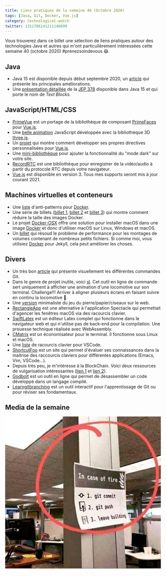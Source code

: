 ```yaml
---
title: Liens pratiques de la semaine 40 (Octobre 2020)
tags: [Java, Git, Docker, Vue.js]
category: technological-watch
twitter: 1311706141211140099
---
```


Vous trouverez dans ce billet une sélection de liens pratiques autour des technologies Java et autres qui m'ont particulièrement intéressées cette semaine 40 (octobre 2020) #prenezsoindevous 😷.

## Java

* Java 15 est disponible depuis début septembre 2020, un [article](https://mkyong.com/java/what-is-new-in-java-15/) qui présente les principales améliorations. 
* Une [présentation détaillée](https://www.lilian-benoit.fr/2020/09/Text_Blocks.html) de la [JEP 378](http://openjdk.java.net/jeps/378) disponible dans Java 15 et qui porte le nom de *Text Blocks*. 

## JavaScript/HTML/CSS

* [PrimeVue](https://www.primefaces.org/primevue/) est un portage de la bibliothèque de composant [PrimeFaces](https://www.primefaces.org) pour [Vue.js](https://vuejs.org/).
* Une [belle animation](https://github.com/RocSeb/sebroc-three) JavaScript développée avec la bibliothèque 3D [three.js](https://threejs.org/). 
* Un [projet](https://medium.com/vuejs-tips/v-debounce-c382064a395d) qui montre comment développer ses propres directives personnalisées pour [Vue.js](https://vuejs.org/).
* Une [mini-bibliothèque](https://github.com/googlechromelabs/dark-mode-toggle) pour ajouter la fonctionnalité du "mode dark" sur votre site.
* [RecordRTC](https://github.com/muaz-khan/RecordRTC) est une bibliothèque pour enregistrer de la vidéo/audio à partir du protocole RTC depuis votre navigateur.
* [Vue.js](https://vuejs.org/) est disponible en version 3. Tous mes supports seront mis à jour courant 2021.

## Machines virtuelles et conteneurs

* Une [liste](https://codefresh.io/containers/docker-anti-patterns/) d'anti-patterns pour [Docker](https://www.docker.com/).
* Une série de billets ([billet 1](https://enix.io/fr/blog/cherie-j-ai-retreci-docker-part1/), [billet 2](https://enix.io/fr/blog/cherie-j-ai-retreci-docker-part2/) et [billet 3](https://enix.io/fr/blog/cherie-j-ai-retreci-docker-part3/)) qui montre comment réduire la taille des images Docker.
* Le projet [Docker-OSX](https://github.com/sickcodes/Docker-OSX) offre une solution pour installer macOS dans une image [Docker](https://www.docker.com/) et donc d'utiliser macOS sur Linux, Windows et macOS.
* Un [billet](https://levelup.gitconnected.com/speed-up-rails-on-docker-on-mac-2c9871c33f63) qui résoud le problème de performance pour les montages de volumes contenant de nombreux petits fichiers. Si comme moi, vous utilisiez [Docker](https://www.docker.com/) pour Jekyll, cela peut améliorer les choses.

## Divers

* Un très bon [article](https://dev.to/lydiahallie/cs-visualized-useful-git-commands-37p1) qui présente visuellement les différentes commandes Git.
* Dans le genre de projet inutile, voici [sl](https://github.com/mtoyoda/sl). Cet outil en ligne de commande sert uniquement à afficher une animation d'une locomotive sur son terminal. Challenge!!! Arriver à aligner plusieurs écrans en faisant suivre en continu la locomotive 🚝.
* Une [version](https://www.afiniti.com/corporate/rock-paper-scissors) minimaliste du jeu du pierre/papier/ciseaux sur le web.
* [RectangleApp](Rectangleapp.com) est une alternative à l'application Spectacle qui permettait d'agencer les fenêtres macOS via des racourcis clavier.
* [SwiftLatex](https://www.swiftlatex.com/) est un éditeur Latex complet qui fonctionne dans le navigateur web et qui n'utilise pas de back-end pour la compilation. Une prouesse technique réalisée avec WebAssembly.
* [CMatrix](https://github.com/abishekvashok/cmatrix) est un économisateur pour le terminal. Il fonctionne sous Linux et macOS.
* Une [liste](https://code.visualstudio.com/assets/docs/getstarted/tips-and-tricks/KeyboardReferenceSheet.png) de racourcis clavier pour VSCode.
* [ShortcutFoo](https://www.shortcutfoo.com/) est un site qui permet d'évaluer ses connaissances dans la maitrise des raccourcis claviers pour différentes applications (Emacs, Vim, VSCode...).
* Depuis très peu, je m'intéresse à la BlockChain. Voici deux ressources de vulgarisation intéressantes ([lien 1](https://www.youtube.com/watch?v=SccvFbyDaUI) et [lien 2](https://www.jesuisundev.com/comprendre-la-blockchain-en-5-minutes/)).
* [Godbolt](https://godbolt.org/) est un outil en ligne qui permet de désassembler un code développé dans un langage compilé.
* [Learngitbranching](https://learngitbranching.js.org/?locale=fr_FR) est un outil interactif pour l'apprentissage de Git ou pour réviser ses fondamentaux.

## Media de la semaine

![LinuxTools](/images/gifofzweek/iffiregit.jpg)